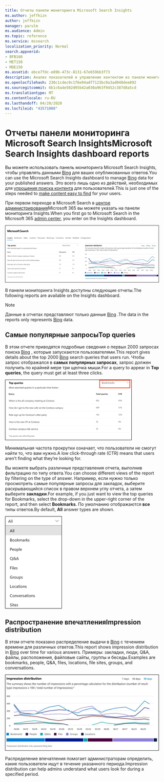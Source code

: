 ```yaml
---
title: Отчеты панели мониторинга Microsoft Search Insights
ms.author: jeffkizn
author: jeffkizn
manager: parulm
ms.audience: Admin
ms.topic: reference
ms.service: mssearch
localization_priority: Normal
search.appverid:
- BFB160
- MET150
- MOE150
ms.assetid: ebce7fdc-e89b-473c-8131-67e659bb3f73
description: Анализ показателей и управление контентом из панели мониторинга Insights в Microsoft Search
ms.openlocfilehash: 230c1cdec9c1f6e94adf7123bc9a3ad048dee892
ms.sourcegitcommit: 6b1c6a4e502d95b42a030a963f9452c387d8a5cd
ms.translationtype: MT
ms.contentlocale: ru-RU
ms.lasthandoff: 04/20/2020
ms.locfileid: "43571008"
---
```

# <a name="microsoft-search-insights-dashboard-reports"></a><span data-ttu-id="232fb-103">Отчеты панели мониторинга Microsoft Search Insights</span><span class="sxs-lookup"><span data-stu-id="232fb-103">Microsoft Search Insights dashboard reports</span></span>

<span data-ttu-id="232fb-104">Вы можете использовать панель мониторинга Microsoft Search Insights, чтобы управлять данными [Bing](https://Bing.com) для ваших опубликованных ответов.</span><span class="sxs-lookup"><span data-stu-id="232fb-104">You can use the Microsoft Search Insights dashboard to manage [Bing](https://Bing.com) data for your published answers.</span></span> <span data-ttu-id="232fb-105">Это всего лишь одно из действий, необходимых для [упрощения поиска контента](make-content-easy-to-find.md) для пользователей.</span><span class="sxs-lookup"><span data-stu-id="232fb-105">This is just one of the steps needed to [make content easy to find](make-content-easy-to-find.md) for your users.</span></span>

<span data-ttu-id="232fb-106">При первом переходе в Microsoft Search в [центре администрирования](https://admin.microsoft.com)Microsoft 365 вы можете указать на панели мониторинга Insights.</span><span class="sxs-lookup"><span data-stu-id="232fb-106">When you first go to Microsoft Search in the Microsoft 365 [admin center](https://admin.microsoft.com), you enter on the Insights dashboard.</span></span>

![Инсигхтс-дашбоард. png](media/Insights-dashboard.png)

<span data-ttu-id="232fb-108">В панели мониторинга Insights доступны следующие отчеты.</span><span class="sxs-lookup"><span data-stu-id="232fb-108">The following reports are available on the Insights dashboard.</span></span>

> [!NOTE]
> <span data-ttu-id="232fb-109">Данные в отчетах представляют только данные [Bing](https://Bing.com) .</span><span class="sxs-lookup"><span data-stu-id="232fb-109">The data in the reports only represents [Bing](https://Bing.com) data.</span></span>

## <a name="top-queries"></a><span data-ttu-id="232fb-110">Самые популярные запросы</span><span class="sxs-lookup"><span data-stu-id="232fb-110">Top queries</span></span>

<span data-ttu-id="232fb-111">В этом отчете приводятся подробные сведения о первых 2000 запросах поиска [Bing](https://Bing.com) , которые запускаются пользователями.</span><span class="sxs-lookup"><span data-stu-id="232fb-111">This report gives details about the top 2000 [Bing](https://Bing.com) search queries that users run.</span></span> <span data-ttu-id="232fb-112">Чтобы запрос отображался в **самых популярных запросах**, запрос должен получить по крайней мере три щелчка мыши.</span><span class="sxs-lookup"><span data-stu-id="232fb-112">For a query to appear in **Top queries**, the query must get at least three clicks.</span></span>

![Самые популярные запросы с заголовками таблиц: запрос, общее количество запросов и частота прохождения по щелчку.](media/Insights-topqueries.png)

<span data-ttu-id="232fb-114">Минимальная частота прокрутки означает, что пользователи не смогут найти то, что вам нужно.</span><span class="sxs-lookup"><span data-stu-id="232fb-114">A low click-through rate (CTR) means that users aren’t finding what they’re looking for.</span></span>

<span data-ttu-id="232fb-115">Вы можете выбрать различные представления отчета, выполнив фильтрацию по типу ответа.</span><span class="sxs-lookup"><span data-stu-id="232fb-115">You can choose different views of the report by filtering on the type of answer.</span></span> <span data-ttu-id="232fb-116">Например, если нужно только просмотреть самые популярные запросы для закладок, выберите раскрывающийся список в правом верхнем углу отчета, а затем выберите **закладки**.</span><span class="sxs-lookup"><span data-stu-id="232fb-116">For example, if you just want to view the top queries for Bookmarks, select the drop-down in the upper-right corner of the report, and then select **Bookmarks**.</span></span> <span data-ttu-id="232fb-117">По умолчанию отображаются **все** типы ответов.</span><span class="sxs-lookup"><span data-stu-id="232fb-117">By default, **All** answer types are shown.</span></span>

![Фильтрация отчетов по верхним запросам по закладкам, людям, Q&а, файлам, группам, расположениям, беседам и сайтам](media/Insights-topqueries-dropdown.png)

## <a name="impression-distribution"></a><span data-ttu-id="232fb-119">Распространение впечатления</span><span class="sxs-lookup"><span data-stu-id="232fb-119">Impression distribution</span></span>

<span data-ttu-id="232fb-120">В этом отчете показано распределение выдачи в [Bing](https://Bing.com) с течением времени для различных ответов.</span><span class="sxs-lookup"><span data-stu-id="232fb-120">This report shows impression distribution in [Bing](https://Bing.com) over time for various answers.</span></span> <span data-ttu-id="232fb-121">Примеры: закладки, люди, Q&A, файлы, расположения, файловые сайты, группы и беседы.</span><span class="sxs-lookup"><span data-stu-id="232fb-121">Examples are bookmarks, people, Q&A, files, locations, file sites, groups, and conversations.</span></span>

![Отчет о впечатлениях с 90 дней выбран в качестве периода времени.](media/Insights-impressions.png)

<span data-ttu-id="232fb-123">Распределение впечатления помогает администраторам определить, какие пользователи ищут в течение указанного периода.</span><span class="sxs-lookup"><span data-stu-id="232fb-123">Impression distribution can help admins understand what users look for during a specified period.</span></span>
